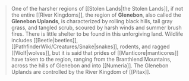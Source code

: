 > One of the harsher regions of [[Stolen Lands|the Stolen Lands]], if not the entire [[River Kingdoms]], the region of **Glenebon**, also called the **Glenebon Uplands**, is characterized by rolling black hills, tall gray grass, and tangled scrub, scoured by harsh winds and summer brush fires.
> There is little shelter to be found in this unforgiving land. Wildlife includes [[Beetle|beetles]], [[PathfinderWiki/Creatures/Snake|snakes]], rodents, and ragged [[Wolf|wolves]], but it is said that prides of [[Manticore|manticores]] have taken to the region, ranging from the Branthlend Mountains, across the hills of Glenebon and into [[Numeria]].
> The Glenebon Uplands are controlled by the River Kingdom of [[Pitax]].







